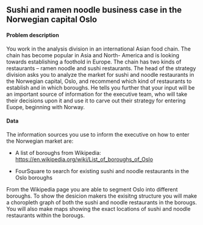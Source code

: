 ## Sushi and ramen noodle business case in the Norwegian capital Oslo

#### Problem description
You work in the analysis division in an international Asian food chain. 
The chain has become popular in Asia and North- America and is looking towards establishing a foothold in Europe. 
The chain has two kinds of restaurants – ramen noodle and sushi restaurants. 
The head of the strategy division asks you to analyze the market for sushi and noodle restaurants in the Norwegian capital, Oslo, and recommend which kind of restaurants to establish and in which boroughs. He tells you further that your input will be an important source of information for the executive team, who will 
take their decisions upon it and use it to carve out their strategy for entering Euope, beginning with Norway. 

#### Data 
The information sources you use to inform the executive on how to enter the Norwegian market are: 

- A list of boroughs from Wikipedia: https://en.wikipedia.org/wiki/List_of_boroughs_of_Oslo

- FourSquare to search for existing sushi and noodle restaurants in the Oslo boroughs

From the Wikipedia page you are able to segment Oslo into different boroughs. To show the desicion makers the exisitng structure you will make a choropleth graph of both the sushi and noodle restaurants in the borougs. You will also make maps showing the exact locations of sushi and noodle restaurants within the borougs. 
